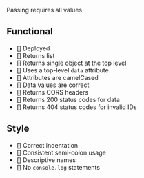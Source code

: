 Passing requires all values

## Functional

* [] Deployed
* [] Returns list
* [] Returns single object at the top level
* [] Uses a top-level `data` attribute
* [] Attributes are camelCased
* [] Data values are correct
* [] Returns CORS headers
* [] Returns 200 status codes for data
* [] Returns 404 status codes for invalid IDs

## Style

* [] Correct indentation
* [] Consistent semi-colon usage
* [] Descriptive names
* [] No `console.log` statements
